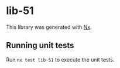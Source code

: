 # lib-51

This library was generated with [Nx](https://nx.dev).

## Running unit tests

Run `nx test lib-51` to execute the unit tests.

